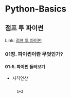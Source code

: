 # Python-Basics
점프 투 파이썬
-------------
Link: [점프 투 파이썬](https://wikidocs.net/book/1)
### 01장. 파이썬이란 무엇인가?
#### 01-5. 파이썬 둘러보기
* 사칙연산
  <pre><code>
    1+2
  </code></pre>
